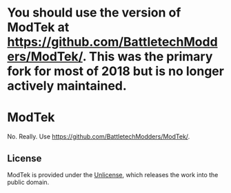# You should use the version of ModTek at https://github.com/BattletechModders/ModTek/. This was the primary fork for most of 2018 but is no longer actively maintained.

# ModTek

No. Really. Use https://github.com/BattletechModders/ModTek/.

## License

ModTek is provided under the [Unlicense](UNLICENSE), which releases the work into the public domain.
